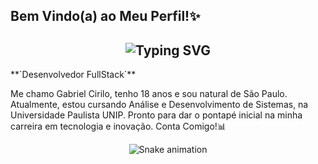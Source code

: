 ## Bem Vindo(a) ao Meu Perfil!✨
<h2 align="center"><img src="https://readme-typing-svg.demolab.com?font=Rubik+Doodle+Shadow&size=25&duration=4000&pause=1000&color=3DD4C9&random=false&width=435&lines=Hi+%F0%9F%91%8B!+My+name+is+Ayoub+El+Gharbi;I'M+a+Full+Stack+Devoloper;From+Morroco" alt="Typing SVG" /></h2>
**`Desenvolvedor FullStack`**

Me chamo Gabriel Cirilo, tenho 18 anos e sou natural de São Paulo. Atualmente, estou cursando Análise e Desenvolvimento de Sistemas, na Universidade Paulista UNIP. Pronto para dar o pontapé inicial na minha carreira em tecnologia e inovação. Conta Comigo!📊 

<div align="center">
  <img src="https://profile-readme-generator.com/assets/snake.svg" alt="Snake animation" />
</div>

